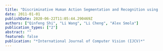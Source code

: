 ```yaml
---
title: "Discriminative Human Action Segmentation and Recognition using SMMs"
date: 2011-01-01
publishDate: 2020-06-22T11:05:44.290469Z
authors: ["Qinfeng Shi", "Li Wang", "Li Cheng", "Alex Smola"]
publication_types: ["2"]
abstract: ""
featured: false
publication: "*International Journal of Computer Vision (IJCV)*"
---
```


